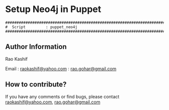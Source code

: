 # Setup Neo4j in Puppet
```
###############################################################################
#  Script         : puppet_neo4j
###############################################################################
```


Author Information
------------------

Rao Kashif

Email : raokashif@yahoo.com
      : rao.gohar@gmail.com


How to contribute?
------------------
If you have any comments or find bugs, please contact raokashif@yahoo.com, rao.gohar@gmail.com




